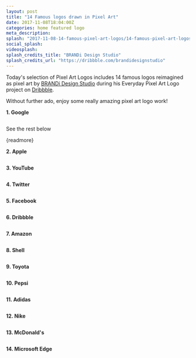 ```yaml
---
layout: post
title: "14 Famous logos drawn in Pixel Art"
date: 2017-11-08T18:04:00Z
categories: home featured logo 
meta_description: 
splash: "2017-11-08-14-famous-pixel-art-logos/14-famous-pixel-art-logos_splash.jpeg"
social_splash: 
videosplash: 
splash_credits_title: "BRANDi Design Studio"
splash_credits_url: "https://dribbble.com/brandidesignstudio"
---
```

<p>Today's selection of Pixel Art Logos includes 14 famous logos reimagined as pixel art by <a href="https://dribbble.com/brandidesignstudio" target="_blank">BRANDi Design Studio</a> during his Everyday Pixel Art Logo project on <a href="https://dribbble.com/brandidesignstudio/projects/526503-Pixel-Art-Logos" target="_blank">Dribbble</a>.</p><p>Without further ado, enjoy some really amazing pixel art logo work!</p><p><strong style="color: rgb(34, 34, 34);">1. Google</strong></p><p><img class="" data-src="2017-11-08-14-famous-pixel-art-logos/14-famous-pixel-art-logos_1.jpg"></p><p><span style="color: rgb(34, 34, 34);">See the rest below</span></p><p><span style="color: rgb(34, 34, 34);">{readmore}</span></p><p><strong style="color: rgb(34, 34, 34);">2. Apple</strong></p><p><img data-src="2017-11-08-14-famous-pixel-art-logos/14-famous-pixel-art-logos_2.jpg"></p><p><strong style="color: rgb(34, 34, 34);">3. YouTube</strong></p><p><img data-src="2017-11-08-14-famous-pixel-art-logos/14-famous-pixel-art-logos_3.jpg"></p><p><strong style="color: rgb(34, 34, 34);">4. Twitter</strong></p><p><img data-src="2017-11-08-14-famous-pixel-art-logos/14-famous-pixel-art-logos_4.jpeg"></p><p><strong style="color: rgb(34, 34, 34);">5. Facebook</strong></p><p><img class="" data-src="2017-11-08-14-famous-pixel-art-logos/14-famous-pixel-art-logos_5.jpg"></p><p><strong style="color: rgb(34, 34, 34);">6. Dribbble</strong></p><p><img data-src="2017-11-08-14-famous-pixel-art-logos/14-famous-pixel-art-logos_6.jpg"></p><p><strong style="color: rgb(34, 34, 34);">7. Amazon</strong></p><p><img class="" data-src="2017-11-08-14-famous-pixel-art-logos/14-famous-pixel-art-logos_7.jpg"></p><p><strong style="color: rgb(34, 34, 34);">8. Shell</strong></p><p><img class="" data-src="2017-11-08-14-famous-pixel-art-logos/14-famous-pixel-art-logos_8.jpg"></p><p><strong style="color: rgb(34, 34, 34);">9. Toyota</strong></p><p><img data-src="2017-11-08-14-famous-pixel-art-logos/14-famous-pixel-art-logos_9.jpg"></p><p><strong style="color: rgb(34, 34, 34);">10. Pepsi</strong></p><p><img data-src="2017-11-08-14-famous-pixel-art-logos/14-famous-pixel-art-logos_10.jpg"></p><p><strong style="color: rgb(34, 34, 34);">11. Adidas</strong></p><p><img data-src="2017-11-08-14-famous-pixel-art-logos/14-famous-pixel-art-logos_11.jpg"></p><p><strong style="color: rgb(34, 34, 34);">12. Nike</strong></p><p><img data-src="2017-11-08-14-famous-pixel-art-logos/14-famous-pixel-art-logos_12.jpg"></p><p><strong style="color: rgb(34, 34, 34);">13. McDonald's</strong></p><p><img data-src="2017-11-08-14-famous-pixel-art-logos/14-famous-pixel-art-logos_13.jpg"></p><p><strong style="color: rgb(34, 34, 34);">14. Microsoft Edge</strong></p><p><img class="" data-src="2017-11-08-14-famous-pixel-art-logos/14-famous-pixel-art-logos_14.jpg"></p>